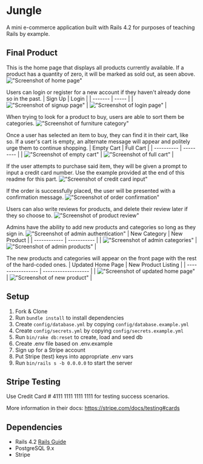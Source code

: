 # Jungle

A mini e-commerce application built with Rails 4.2 for purposes of teaching Rails by example.

## Final Product

This is the home page that displays all products currently available. If a product has a quantity of zero, it will be marked as sold out, as seen above.
!["Screenshot of home page"](https://raw.githubusercontent.com/BroodMeister/jungle-rails/master/docs/home-page.png)

Users can login or register for a new account if they haven't already done so in the past.
| Sign Up | Login |
| ------- | ----- |
| !["Screenshot of signup page"](https://raw.githubusercontent.com/BroodMeister/jungle-rails/master/docs/signup.png) | !["Screenshot of login page"](https://raw.githubusercontent.com/BroodMeister/jungle-rails/master/docs/login.png) |

When trying to look for a product to buy, users are able to sort them be categories.
!["Screenshot of furniture category"](https://raw.githubusercontent.com/BroodMeister/jungle-rails/master/docs/categories.png)

Once a user has selected an item to buy, they can find it in their cart, like so. If a user's cart is empty, an alternate message will appear and politely urge them to continue shopping.
| Empty Cart | Full Cart |
| ---------- | --------- |
| !["Screenshot of empty cart"](https://raw.githubusercontent.com/BroodMeister/jungle-rails/master/docs/cart-empty.png) | !["Screenshot of full cart"](https://raw.githubusercontent.com/BroodMeister/jungle-rails/master/docs/cart.png) |

If the user attempts to purchase said item, they will be given a prompt to input a credit card number. Use the example provided at the end of this readme for this part.
!["Screenshot of credit card input"](https://raw.githubusercontent.com/BroodMeister/jungle-rails/master/docs/credit-card-input.png)

If the order is successfully placed, the user will be presented with a confirmation message.
!["Screenshot of order confirmation"](https://raw.githubusercontent.com/BroodMeister/jungle-rails/master/docs/successful-order.png)

Users can also write reviews for products, and delete their review later if they so choose to.
!["Screenshot of product review"](https://raw.githubusercontent.com/BroodMeister/jungle-rails/master/docs/product-rating.png)

Admins have the ability to add new products and categories so long as they sign in.
!["Screenshot of admin authentication"](https://raw.githubusercontent.com/BroodMeister/jungle-rails/master/docs/authentication.png)
| New Category | New Product |
| ------------ | ----------- |
| !["Screenshot of admin categories"](https://raw.githubusercontent.com/BroodMeister/jungle-rails/master/docs/admin-categories.png) | !["Screenshot of admin products"](https://raw.githubusercontent.com/BroodMeister/jungle-rails/master/docs/admin-product-creation.png) |

The new products and categories will appear on the front page with the rest of the hard-coded ones.
| Updated Home Page | New Product Listing |
| ----------------- | ------------------- |
| !["Screenshot of updated home page"](https://raw.githubusercontent.com/BroodMeister/jungle-rails/master/docs/updated-home-page.png) | !["Screenshot of new product"](https://raw.githubusercontent.com/BroodMeister/jungle-rails/master/docs/new-product-listing.png) |

## Setup

1. Fork & Clone
2. Run `bundle install` to install dependencies
3. Create `config/database.yml` by copying `config/database.example.yml`
4. Create `config/secrets.yml` by copying `config/secrets.example.yml`
5. Run `bin/rake db:reset` to create, load and seed db
6. Create .env file based on .env.example
7. Sign up for a Stripe account
8. Put Stripe (test) keys into appropriate .env vars
9. Run `bin/rails s -b 0.0.0.0` to start the server

## Stripe Testing

Use Credit Card # 4111 1111 1111 1111 for testing success scenarios.

More information in their docs: <https://stripe.com/docs/testing#cards>

## Dependencies

* Rails 4.2 [Rails Guide](http://guides.rubyonrails.org/v4.2/)
* PostgreSQL 9.x
* Stripe
